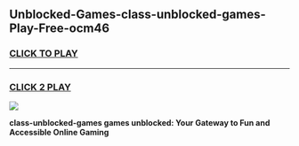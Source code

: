 
## Unblocked-Games-class-unblocked-games-Play-Free-ocm46
<h3>
<a href="https://premium76.site?title=class-unblocked-games&ref=10A">CLICK TO PLAY</a></h3>
<hr>

<h3>
<a href="https://premium76.site?title=class-unblocked-games&ref=10A">CLICK 2 PLAY</a>
  
</h3>

<a href="https://premium76.site?title=class-unblocked-games&ref=10A"><img src="https://clearcache.store/games.png"></a>


**class-unblocked-games games unblocked: Your Gateway to Fun and Accessible Online Gaming**
